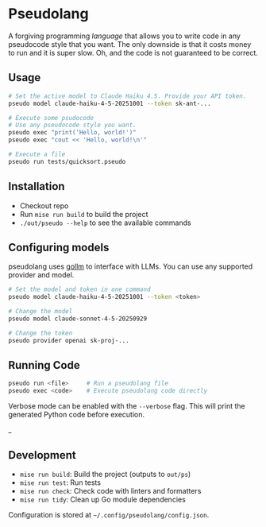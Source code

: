 # Pseudolang

A forgiving programming _language_ that allows you to write code in any
pseudocode style that you want. The only downside is that it costs money to run
and it is super slow. Oh, and the code is not guaranteed to be correct.

## Usage

```bash
# Set the active model to Claude Haiku 4.5. Provide your API token.
pseudo model claude-haiku-4-5-20251001 --token sk-ant-...

# Execute some psudocode
# Use any pseudocode style you want.
pseudo exec "print('Hello, world!')"
pseudo exec "cout << 'Hello, world!\n'"

# Execute a file
pseudo run tests/quicksort.pseudo
```

## Installation

- Checkout repo
- Run `mise run build` to build the project
- `./out/pseudo --help` to see the available commands

## Configuring models

pseudolang uses
[gollm](https://github.com/teilomillet/gollm?tab=readme-ov-file#supported-providers)
to interface with LLMs. You can use any supported provider and model.

```bash
# Set the model and token in one command
pseudo model claude-haiku-4-5-20251001 --token <token>

# Change the model
pseudo model claude-sonnet-4-5-20250929

# Change the token
pseudo provider openai sk-proj-...
```

## Running Code

```bash
pseudo run <file>     # Run a pseudolang file
pseudo exec <code>    # Execute pseudolang code directly
```

Verbose mode can be enabled with the `--verbose` flag. This will print the
generated Python code before execution.

\_

## Development

- `mise run build`: Build the project (outputs to `out/ps`)
- `mise run test`: Run tests
- `mise run check`: Check code with linters and formatters
- `mise run tidy`: Clean up Go module dependencies

Configuration is stored at `~/.config/pseudolang/config.json`.
